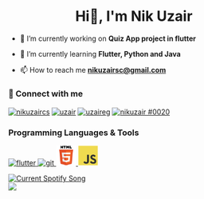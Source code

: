 <h1 align="center">Hi👋, I'm Nik Uzair</h1>

- 🔭 I’m currently working on **Quiz App project in flutter**

- 🌱 I’m currently learning **Flutter, Python and Java**

- 📫 How to reach me **nikuzairsc@gmail.com**

<h3 align="left">🔗 Connect with me</h3>
<p align="left">
<a href="https://twitter.com/nikuzaircs"  target="_blank"><img align="center" src="https://raw.githubusercontent.com/rahuldkjain/github-profile-readme-generator/master/src/images/icons/Social/twitter.svg" alt="nikuzaircs" height="30" width="40" /></a>
<a href="https://www.linkedin.com/in/nik-uzair-91298822b/" target="_blank"><img align="center" src="https://raw.githubusercontent.com/rahuldkjain/github-profile-readme-generator/master/src/images/icons/Social/linked-in-alt.svg" alt="uzair" height="30" width="40" /></a>
<a href="https://instagram.com/uzaireg" target="_blank"><img align="center" src="https://raw.githubusercontent.com/rahuldkjain/github-profile-readme-generator/master/src/images/icons/Social/instagram.svg" alt="uzaireg" height="30" width="40" /></a>
<a href="https://discord.gg/nikuzair #0020" target="_blank"><img align="center" src="https://raw.githubusercontent.com/rahuldkjain/github-profile-readme-generator/master/src/images/icons/Social/discord.svg" alt="nikuzair #0020" height="30" width="40" /></a>
</p>

<h3 align="left">Programming Languages & Tools</h3>
<p align="left"> <a href="https://flutter.dev" target="_blank" rel="noreferrer"> <img src="https://www.vectorlogo.zone/logos/flutterio/flutterio-icon.svg" alt="flutter" width="40" height="40"/> </a> <a href="https://git-scm.com/" target="_blank" rel="noreferrer"> <img src="https://www.vectorlogo.zone/logos/git-scm/git-scm-icon.svg" alt="git" width="40" height="40"/> </a> <a href="https://www.w3.org/html/" target="_blank" rel="noreferrer"> <img src="https://raw.githubusercontent.com/devicons/devicon/master/icons/html5/html5-original-wordmark.svg" alt="html5" width="40" height="40"/> </a>
  <a href="https://developer.mozilla.org/en-US/docs/Web/JavaScript" target="_blank" rel="noreferrer"> <img src="https://raw.githubusercontent.com/devicons/devicon/master/icons/javascript/javascript-original.svg" alt="javascript" width="40" height="40"/> </a> </p>

<a href="https://open.spotify.com/user/6ilugdiepdqxut4ak4nqu1z7i">
  <img src="https://itstommi.vercel.app/api?theme=dark&scan=true&rainbow=true" alt="Current Spotify Song">
</a>


<div>
 <img src="http://github-readme-streak-stats.herokuapp.com?user=uzaircode&theme=dark&hide_border=true&background=161B22&ring=50A6FF&fire=FF9022&currStreakLabel=FFFFFF">
</div>


